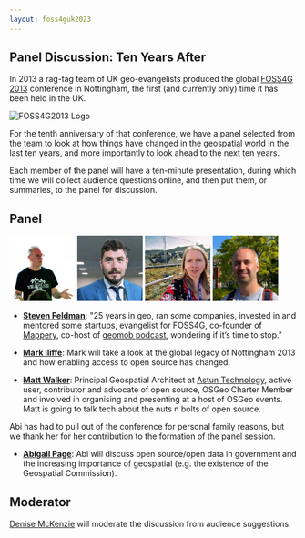 ```yaml
---
layout: foss4guk2023
---
```


## Panel Discussion: Ten Years After

In 2013 a rag-tag team of UK geo-evangelists produced the 
global [FOSS4G 2013](http://2013.foss4g.org/) conference
in Nottingham, the first (and currently only) time it has
been held in the UK.

![FOSS4G2013 Logo](images/notts2013.png "Conference Logo")

For the tenth anniversary of that conference, we have a panel selected
from the team to look at how things have changed in the geospatial
world in the last ten years, and more importantly to look ahead to the
next ten years.

Each member of the panel will have a ten-minute presentation, during
which time we will collect audience questions online, and then
put them, or summaries, to the panel for discussion.

## Panel

[<img src="images/feldman.jpeg" width="115">](https://mastodon.me.uk/@stevenfeldman) [<img src="images/Iliffe.jpeg" width="115">](https://www.linkedin.com/in/iliffemark/) [<img src="images/page.jpeg" width="115">](https://www.linkedin.com/in/abipage/) [<img src="images/Walker.jpg" width="115">](https://www.astuntechnology.com/about/)

 * **[Steven Feldman](https://mastodon.me.uk/@stevenfeldman)**: "25 years in geo, ran some companies, invested in and mentored some startups, evangelist for FOSS4G, co-founder of [Mappery](http://mappery.org/), co-host of [geomob podcast](https://thegeomob.com/podcast), wondering if it’s time to stop." 
 
 * **[Mark Iliffe](https://www.linkedin.com/in/iliffemark/)**: Mark will take a look at the global legacy of Nottingham 2013 and how enabling access to open source has changed. 

 * **[Matt Walker](https://www.astuntechnology.com/about/)**: Principal Geospatial Architect at [Astun Technology](https://www.astuntechnology.com/),  active user, contributor and advocate of open source, OSGeo Charter Member and involved in organising and presenting at a host of OSGeo events. Matt is going to talk tech about the nuts n bolts of open source. 

Abi has had to pull out of the conference for personal family reasons, but we thank her for her contribution to the 
formation of the panel session.

 * **[Abigail Page](https://www.linkedin.com/in/abipage/)**: Abi will discuss open source/open data in government and the increasing importance of geospatial (e.g. the existence of the Geospatial Commission).
 

 
## Moderator

[Denise McKenzie](https://www.linkedin.com/in/denisemckenzie/) will moderate the discussion
from audience suggestions.


